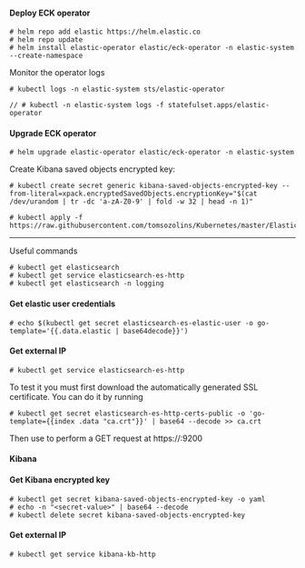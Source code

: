#### Deploy ECK operator

```
# helm repo add elastic https://helm.elastic.co
# helm repo update
# helm install elastic-operator elastic/eck-operator -n elastic-system --create-namespace
```
Monitor the operator logs
```
# kubectl logs -n elastic-system sts/elastic-operator
```
```
// # kubectl -n elastic-system logs -f statefulset.apps/elastic-operator
```

#### Upgrade ECK operator
```
# helm upgrade elastic-operator elastic/eck-operator -n elastic-system
```

Create Kibana saved objects encrypted key:
```
# kubectl create secret generic kibana-saved-objects-encrypted-key --from-literal=xpack.encryptedSavedObjects.encryptionKey="$(cat /dev/urandom | tr -dc 'a-zA-Z0-9' | fold -w 32 | head -n 1)"

# kubectl apply -f https://raw.githubusercontent.com/tomsozolins/Kubernetes/master/Elastic%20ECK/elastic_stack.yaml
```
------------------
Useful commands
```
# kubectl get elasticsearch
# kubectl get service elasticsearch-es-http
# kubectl get elasticsearch -n logging
```
#### Get elastic user credentials
```
# echo $(kubectl get secret elasticsearch-es-elastic-user -o go-template='{{.data.elastic | base64decode}}')
```
#### Get external IP
```
# kubectl get service elasticsearch-es-http
```
To test it you must first download the automatically generated SSL certificate. You can do it by running
```
# kubectl get secret elasticsearch-es-http-certs-public -o 'go-template={{index .data "ca.crt"}}' | base64 --decode >> ca.crt
```
Then use to perform a GET request at https://<external-ip>:9200


#### Kibana
#### Get Kibana encrypted key
  
```
# kubectl get secret kibana-saved-objects-encrypted-key -o yaml
# echo -n "<secret-value>" | base64 --decode
# kubectl delete secret kibana-saved-objects-encrypted-key
```
  
#### Get external IP
```
# kubectl get service kibana-kb-http
```

